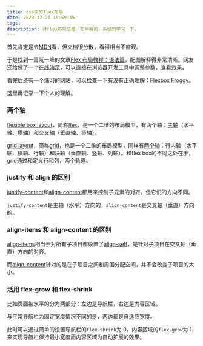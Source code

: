 ```yaml
---
title: css中的flex布局
date: 2023-12-21 15:59:15
tags:
description: 对flex布局总是一知半解的，系统的学习一下。
---
```


首先肯定是去[MDN](https://developer.mozilla.org/en-US/docs/Web/CSS/CSS_flexible_box_layout)看，但文档很分散，看得相当不直观。

于是找到一篇阮一峰的文章[Flex 布局教程：语法篇](https://www.ruanyifeng.com/blog/2015/07/flex-grammar.html)，配图解释得非常清晰。网友还给做了一个[在线演示](https://static.vgee.cn/static/index.html)，可以直接在浏览器开发工具中调整参数，查看效果。

看完后还有一个练习的网站，可以检查一下有没有正确理解：[Flexbox Froggy](https://flexboxfroggy.com/#zh-cn)。

这里再记录一下个人的理解。

### 两个轴

[flexible box layout](https://developer.mozilla.org/en-US/docs/Web/CSS/CSS_flexible_box_layout)，简称[flex](https://developer.mozilla.org/en-US/docs/Glossary/Flex)，是一个二维的布局模型，有两个轴：[主轴](https://developer.mozilla.org/en-US/docs/Glossary/Main_Axis)（水平轴、横轴）和[交叉轴](https://developer.mozilla.org/en-US/docs/Glossary/Cross_Axis)（垂直轴、竖轴）。

[grid layout](https://developer.mozilla.org/en-US/docs/Web/CSS/CSS_grid_layout)，简称[grid](https://developer.mozilla.org/en-US/docs/Glossary/Grid)，也是一个二维的布局模型，同样有[两个轴](https://developer.mozilla.org/en-US/docs/Glossary/Grid_Axis)：行内轴（水平轴、横轴、行轴）和块轴（垂直轴、竖轴、列轴）。和flex box的不同之处在于，grid通过[]()和[]()定义行和列，两个轨道。

### justify 和 align 的区别

[justify-content](https://developer.mozilla.org/en-US/docs/Web/CSS/justify-content)和[align-content](https://developer.mozilla.org/en-US/docs/Web/CSS/align-content)都用来控制子元素的对齐，但它们的方向不同。

`justify-content`是主轴（水平）方向的，`align-content`是交叉轴（垂直）方向的。

### align-items 和 align-content 的区别

[align-items](https://developer.mozilla.org/en-US/docs/Web/CSS/align-items)相当于对所有子项目都设置了[align-self](https://developer.mozilla.org/zh-CN/docs/Web/CSS/align-self)，是针对子项目在交叉轴（垂直）方向的对齐。

而[align-content](https://developer.mozilla.org/en-US/docs/Web/CSS/align-content)针对的是在子项目之间和周围分配空间，并不会改变子项目的大小。

### 活用 flex-grow 和 flex-shrink

比如页面被水平的分为两部分：左边是导航栏，右边是内容区域。

与平常导航栏为固定宽度情况不同的是，两边都是自适应宽度。

此时可以通过简单的设置导航栏的`flex-shrink`为 0，内容区域的`flex-grow`为 1，来实现导航栏保持最小宽度而内容区域为自动扩展的效果。
